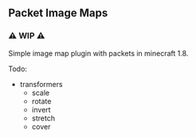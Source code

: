 ## Packet Image Maps

### ⚠️ WIP ⚠️

Simple image map plugin with packets in minecraft 1.8.

Todo:
- transformers
	- scale
	- rotate
	- invert
	- stretch
	- cover
